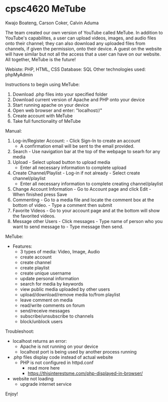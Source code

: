 # cpsc4620 MeTube
Kwajo Boateng, Carson Coker, Calvin Aduma

The team created our own version of YouTube called MeTube. In addition to YouTube's capabilites, a user can upload videos, images, and audio files onto their channel; they can also download any uploaded files from channels, if given the permission, onto their device. A guest on the website will have similar but not all the access that a user can have on our website. All together, MeTube is the future!

Webiste: PHP, HTML, CSS
Database: SQL
Other technologies used: phpMyAdmin

Instructions to begin using MeTube:
  1) Download .php files into your specified folder
  2) Download current version of Apache and PHP onto your device
  3) Start running apache on your device
  4) Open web browser and enter: "localhost/<path to downloaded files>/"
  5) Create account with MeTube
  6) Take full functionality of MeTube
  
Manual:
  1) Log-in/Register Account:
    - Click Sign-In to create an account
      - A confirmation email will be sent to the email provided.
  2) Search
    - Use navigation bar at the top of the webpage to searh for any media
  3) Upload
    - Select upload button to upload media
      - Enter all necessary information to complete upload
  4) Create Channel/Playlist
    - Log-in if not already
    - Select create channel/playlist
      - Enter all necessary information to complete creating channel/playlist
  5) Change Account Information
    - Go to Account page and click Edit
    - When finished press Save
  6) Commenting
    - Go to a media file and locate the comment box at the bottom of video.
    - Type a comment then submit
  7) Favorite Videos
    - Go to your account page and at the bottom will show the favorited videos.
  8) Message other Users
    - Click messages
    - Type name of person who you want to send message to
    - Type message then send.
  
MeTube:
  - Features:
    - 3 types of media: Video, Image, Audio
    - create account
    - create channel
    - create playlist
    - create unique username
    - update personal information
    - search for media by keywords
    - view public media uploaded by other users
    - upload/download/remove media to/from playlist
    - leave comment on media
    - read/write comments on forum
    - send/receive messages
    - subscribe/unsubscribe to channels
    - block/unblock users
  
 Troubleshoot:
   - localhost returns an error:
      - Apache is not running on your device
      - localhost port is being used by another process running
   - .php files display code instead of actual website
      - PHP is not configured in httpd.conf
          - read more here
          - https://thisinterestsme.com/php-displayed-in-browser/ 
   - website not loading
      - upgrade internet service
  
  Enjoy!

